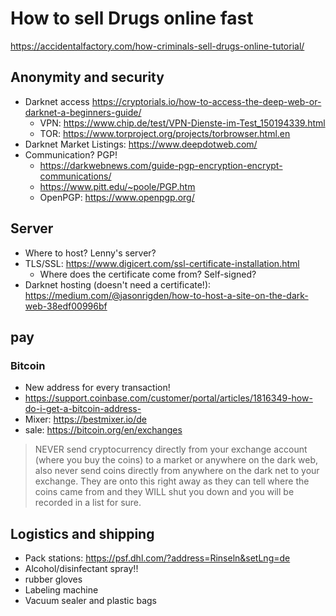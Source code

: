 # How to sell Drugs online fast

https://accidentalfactory.com/how-criminals-sell-drugs-online-tutorial/

## Anonymity and security

* Darknet access
	https://cryptorials.io/how-to-access-the-deep-web-or-darknet-a-beginners-guide/
	* VPN: https://www.chip.de/test/VPN-Dienste-im-Test_150194339.html
	* TOR: https://www.torproject.org/projects/torbrowser.html.en
* Darknet Market Listings: https://www.deepdotweb.com/  
* Communication? PGP!
	* https://darkwebnews.com/guide-pgp-encryption-encrypt-communications/
	* https://www.pitt.edu/~poole/PGP.htm
	* OpenPGP: https://www.openpgp.org/
	
## Server

* Where to host? Lenny's server?
* TLS/SSL: https://www.digicert.com/ssl-certificate-installation.html
	* Where does the certificate come from? Self-signed?
* Darknet hosting (doesn't need a certificate!): https://medium.com/@jasonrigden/how-to-host-a-site-on-the-dark-web-38edf00996bf

## pay

### Bitcoin

* New address for every transaction!
* https://support.coinbase.com/customer/portal/articles/1816349-how-do-i-get-a-bitcoin-address-
* Mixer: https://bestmixer.io/de
* sale: https://bitcoin.org/en/exchanges

> NEVER send cryptocurrency directly from your exchange account (where you buy the coins) to a market or anywhere on the dark web, also never send coins directly from anywhere on the dark net to your exchange. They are onto this right away as they can tell where the coins came from and they WILL shut you down and you will be recorded in a list for sure.

## Logistics and shipping

* Pack stations: https://psf.dhl.com/?address=Rinseln&setLng=de
* Alcohol/disinfectant spray!!
* rubber gloves
* Labeling machine
* Vacuum sealer and plastic bags
